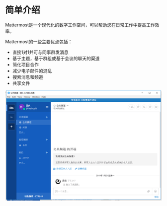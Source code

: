 # 简单介绍
Mattermost是一个现代化的数字工作空间，可以帮助您在日常工作中提高工作效率。

Mattermost的一些主要优点包括：
* 直接1对1并可与同事群发消息
* 基于主题，基于群组或基于会议的聊天的渠道
* 简化项目合作
* 减少电子邮件的混乱
* 搜索消息和频道
* 共享文件

![avatar](../assets/1.jpg)
